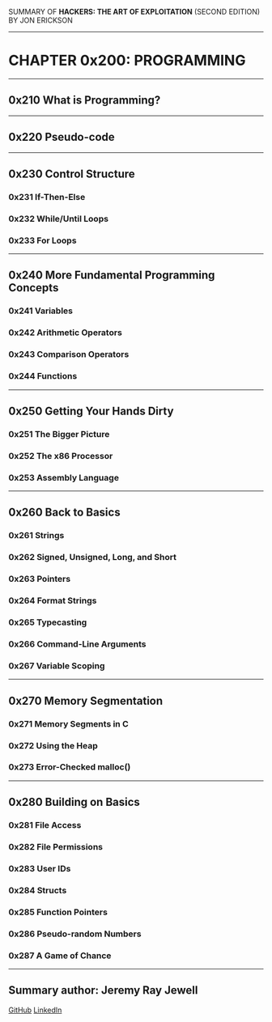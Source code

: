 SUMMARY OF 
**HACKERS: THE ART OF EXPLOITATION** 
(SECOND EDITION) BY JON ERICKSON

---

# CHAPTER 0x200: PROGRAMMING

---

## 0x210 What is Programming?

---

## 0x220 Pseudo-code

---

## 0x230 Control Structure

### 0x231 If-Then-Else

### 0x232 While/Until Loops

### 0x233 For Loops

---

## 0x240 More Fundamental Programming Concepts

### 0x241 Variables

### 0x242 Arithmetic Operators

### 0x243 Comparison Operators

### 0x244 Functions

---

## 0x250 Getting Your Hands Dirty

### 0x251 The Bigger Picture

### 0x252 The x86 Processor

### 0x253 Assembly Language

---

## 0x260 Back to Basics

### 0x261 Strings

### 0x262 Signed, Unsigned, Long, and Short

### 0x263 Pointers

### 0x264 Format Strings

### 0x265 Typecasting

### 0x266 Command-Line Arguments

### 0x267 Variable Scoping

---

## 0x270 Memory Segmentation

### 0x271 Memory Segments in C

### 0x272 Using the Heap

### 0x273 Error-Checked malloc()

---

## 0x280 Building on Basics

### 0x281 File Access

### 0x282 File Permissions

### 0x283 User IDs

### 0x284 Structs

### 0x285 Function Pointers

### 0x286 Pseudo-random Numbers

### 0x287 A Game of Chance


---

## Summary author: **Jeremy Ray Jewell**
[GitHub](https://github.com/jeremyrayjewell)
[LinkedIn](https://www.linkedin.com/in/jeremyrayjewell)